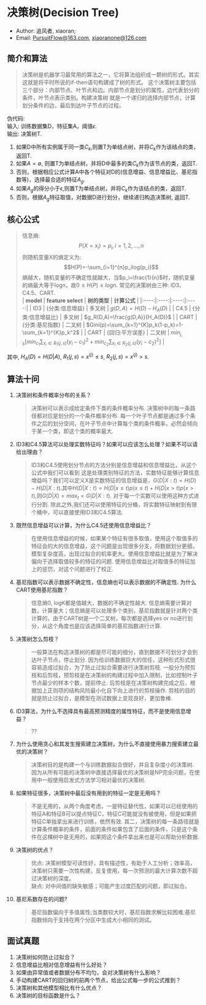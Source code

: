# 决策树(Decision Tree)
+ Author: 追风者, xiaoran;     
+ Email:  PursuitFlow@163.com, xiaoranone@126.com          

## 简介和算法     
> 决策树是机器学习最常用的算法之一，它将算法组织成一颗树的形式。其实这就是将平时所说的if-then语句构建成了树的形式。
这个决策树主要包括三个部分：内部节点、叶节点和边。内部节点是划分的属性，边代表划分的条件，叶节点表示类别。构建决策树
就是一个递归的选择内部节点，计算划分条件的边，最后到达叶子节点的过程。     

伪代码:     
输入: 训练数据集D，特征集A，阈值$\epsilon$.     
输出: 决策树T.      
1. 如果D中所有实例属于同一类$C_k$,则置T为单结点树，并将$C_k$作为该结点的类，返回T.      
2. 如果$A=\emptyset$, 则置T为单结点树，并将D中最多的类$C_k$作为该节点的类，返回T.   
3. 否则，根据相应公式计算A中各个特征对D的(信息增益、信息增益比、基尼指数等)，选择最合适的特征$A_g$.     
4. 如果$A_g$的得分小于$\epsilon$,则置T为单结点树，并将$C_k$作为该结点的类，返回T.       
5. 否则，根据$A_g$特征取值，对数据D进行划分，继续递归构造决策树, 返回T.     

## 核心公式     
> 信息熵: 
$$P(X=x_i)=p_i, i=1,2,...,n$$
则随机变量X的熵定义为:
$$H(P)=-\sum_{i=1}^{n}p_ilog{p_i}$$
熵越大，随机变量的不确定性就越大，当$p_i=\frac{1}{n}$时，随机变量的熵最大等于logn，故$0 \leq H(P) \leq logn$.
常见的决策树由三种: ID3、C4.5、CART.        
| **model**   | **feature select**   | **树的类型**   | **计算公式**   | 
|:----:|:----:|:----:|:----:|
| ID3       | {分类:信息增益}   | 多叉树   | $g(D,A)=H(D)-H_A(D)$    | 
| C4.5      | {分类:信息增益比}   | 多叉树   | $g_R(D,A)=\frac{g(D,A)}{H_A(D)}$   | 
| CART      | {分类:基尼指数}   | 二叉树   | $Gini(p)=\sum_{k=1}^{K}p_k(1-p_k)=1-\sum_{k=1}^{K}p_k^2$   | 
| CART      | {回归:平方误差}   | 二叉树   | $min_{j,s}[min_{c_1} \sum_{x_i \in R_1(j,s)}(y_i-c_1)^2 + min_{c_2} \sum_{x_i \in R_2(j,s)}(y_i-c_2)^2]$    |  
    
其中, $H_A(D)=H(D|A)$, $R_1(j,s)={x^{(j)}\leq s}$, $R_2(j,s)={x^{(j)} > s}$.                
## 算法十问         
1. 决策树和条件概率分布的关系？     
    > 决策树可以表示成给定条件下类的条件概率分布. 决策树中的每一条路径都对应是划分的一个条件概率分布. 每一个叶子节点都是通过多个条件之后的划分空间，在叶子节点中计算每个类的条件概率，必然会倾向于某一个类，即这个类的概率最大.       
2. ID3和C4.5算法可以处理实数特征吗？如果可以应该怎么处理？如果不可以请给出理由？        
    > ID3和C4.5使用划分节点的方法分别是信息增益和信息增益比，从这个公式中我们可以看到 这是处理类别特征的方法，实数特征能够计算信息增益吗？我们可以定义X是实数特征的信息增益是，$G(D|X:t)=H(D)-H(D|X:t)$.其中$H(D|X:t)=H(D|x \leq t)p(x \leq t)+H(D|x>t)p(x>t)$,则$G(D|X)=max_t=G(D|X:t)$. 对于每一个实数可以使用这种方式进行分割. 除此之外,我们还可以使用特征的分桶，将实数特征映射到有限个桶中，可以直接使用ID3和C4.5算法.      
3. 既然信息增益可以计算，为什么C4.5还使用信息增益比？       
    > 在使用信息增益的时候，如果某个特征有很多取值，使用这个取值多的特征会的大的信息增益，这个问题是出现很多分支，将数据划分更细，模型复杂度高，出现过拟合的机率更大。使用信息增益比就是为了解决偏向于选择取值较多的特征的问题. 使用信息增益比对取值多的特征加上的惩罚，对这个问题进行了校正.     
4. 基尼指数可以表示数据不确定性，信息熵也可以表示数据的不确定性. 为什么CART使用基尼指数？           
    > 信息熵0, logK都是值越大，数据的不确定性越大. 信息熵需要计算对数，计算量大；信息熵是可以处理多个类别，基尼指数就是针对两个类计算的，由于CART树是一个二叉树，每次都是选择yes or no进行划分，从这个角度也是应该选择简单的基尼指数进行计算.         
5. 决策树怎么剪枝？         
    > 一般算法在构造决策树的都是尽可能的细分，直到数据不可划分才会到达叶子节点，停止划分. 因为给训练数据巨大的信任，这种形式形式很容易造成过拟合，为了防止过拟合需要进行决策树剪枝. 一般分为预剪枝和后剪枝，预剪枝是在决策树的构建过程中加入限制，比如控制叶子节点最少的样本个数，提前停止. 后剪枝是在决策树构建完成之后，根据加上正则项的结构风险最小化自下向上进行的剪枝操作. 剪枝的目的就是防止过拟合，是模型在测试数据上变现良好，更加鲁棒.       
6. ID3算法，为什么不选择具有最高预测精度的属性特征，而不是使用信息增益？
    > ??
7. 为什么使用贪心和其发生搜索建立决策树，为什么不直接使用暴力搜索建立最优的决策树？        
    > 决策树目的是构建一个与训练数据拟合很好，并且复杂度小的决策树. 因为从所有可能的决策树中直接选择最优的决策树是NP完全问题，在使用中一般使用启发式方法学习相对最优的决策树.         
8. 如果特征很多，决策树中最后没有用到的特征一定是无用吗？       
    > 不是无用的，从两个角度考虑，一是特征替代性，如果可以已经使用的特征A和特征B可以提点特征C，特征C可能就没有被使用，但是如果把特征C单独拿出来进行训练，依然有效. 其二，决策树的每一条路径就是计算条件概率的条件，前面的条件如果包含了后面的条件，只是这个条件在这棵树中是无用的，如果把这个条件拿出来也是可以帮助分析数据.      
9. 决策树的优点？        
    > 优点: 决策树模型可读性好，具有描述性，有助于人工分析；效率高，决策树只需要一次性构建，反复使用，每一次预测的最大计算次数不超过决策树的深度。    
    缺点: 对中间值的缺失敏感；可能产生过度匹配的问题，即过拟合。
10. 基尼系数存在的问题?       
    > 基尼指数偏向于多值属性;当类数较大时，基尼指数求解比较困难;基尼指数倾向于支持在两个分区中生成大小相同的测试。
     
## 面试真题
1. 决策树如何防止过拟合？
2. 信息增益比相对信息增益有什么好处？
3. 如果由异常值或者数据分布不均匀，会对决策树有什么影响？
4. 手动构建CART的回归树的前两个节点，给出公式每一步的公式推到？
5. 决策树和其他模型相比有什么优点？
6. 决策树的目标函数是什么？

